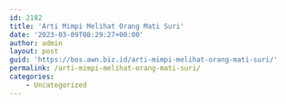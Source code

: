 ```yaml
---
id: 2182
title: 'Arti Mimpi Melihat Orang Mati Suri'
date: '2023-03-09T08:29:27+00:00'
author: admin
layout: post
guid: 'https://bos.awn.biz.id/arti-mimpi-melihat-orang-mati-suri/'
permalink: /arti-mimpi-melihat-orang-mati-suri/
categories:
    - Uncategorized
---
```


